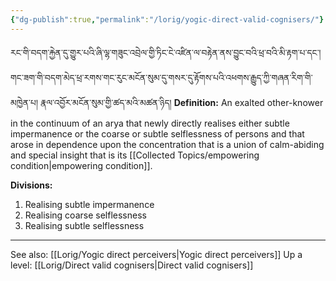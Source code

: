 ```yaml
---
{"dg-publish":true,"permalink":"/lorig/yogic-direct-valid-cognisers/"}
---
```


རང་གི་བདག་རྐྱེན་དུ་གྱུར་པའི་ཞི་ལྷ་གཟུང་འབྲེལ་གྱི་ཏིང་ངེ་འཛིན་ལ་བརྟེན་ནས་བྱུང་བའི་ཕྲ་བའི་མི་རྟག་པ་དང་། 
གང་ཟག་གི་བདག་མེད་ཕྲ་རགས་གང་རུང་མངོན་སུམ་དུ་གསར་དུ་རྟོགས་པའི་འཕགས་རྒྱུད་ཀྱི་གཞན་རིག་གི་མཁྱེན་པ། རྣལ་འབྱོར་མངོན་སུམ་གྱི་ཚད་མའི་མཚན་ཉིད།
**Definition:** An exalted other-knower in the continuum of an arya that newly directly realises either subtle impermanence or the coarse or subtle selflessness of persons and that arose in dependence upon the concentration that is a union of calm-abiding and special insight that is its [[Collected Topics/empowering condition\|empowering condition]].

**Divisions:**
1. Realising subtle impermanence
2. Realising coarse selflessness
3. Realising subtle selflessness

---
See also: [[Lorig/Yogic direct perceivers\|Yogic direct perceivers]]
Up a level: [[Lorig/Direct valid cognisers\|Direct valid cognisers]]